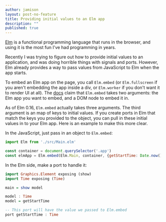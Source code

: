 ```yaml
---
author: jamison
layout: post-no-feature
title: Providing initial values to an Elm app
description: ""
published: true
---
```


[Elm](http://elm-lang.org/) is a functional programming language that runs in
the browser, and using it is the most fun I've had programming in years.

Recently I was trying to figure out how to provide initial values to an
application, and was doing horrible things with signals and ports. However, Elm
already provides a way to pass values from JavaScript to Elm when the app
starts.

To embed an Elm app on the page, you call `Elm.embed` (or `Elm.fullscreen` if
you aren't embedding the app inside a div, or `Elm.worker` if you don't want it
to render UI at all). The [docs](http://elm-lang.org/guide/interop) claim that
`Elm.embed` takes two arguments: the Elm app you want to embed, and a DOM node
to embed it in.

As of Elm 0.16, `Elm.embed` actually takes three arguments. The third argument
is an map of keys to initial values. If you create ports in Elm that match the
keys you provided to the object, you can pull in these initial values in to
your Elm app. Here is an example to make this more clear.


In the JavaScript, just pass in an object to `Elm.embed`:


```JavaScript
import Elm from './src/Main.elm'

const container = document.querySelector('.app')
const elmApp = Elm.embed(Elm.Main, container, {getStartTime: Date.now()})
```


In the Elm side, make a port to handle it:


```Haskell
import Graphics.Element exposing (show)
import Time exposing (Time)

main = show model

model : Time
model = getStartTime

-- This port will have the value we passed to Elm.embed
port getStartTime : Time
```
